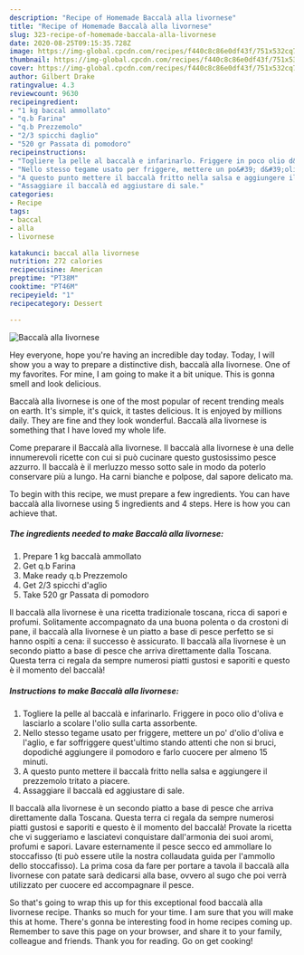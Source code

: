 ```yaml
---
description: "Recipe of Homemade Baccalà alla livornese"
title: "Recipe of Homemade Baccalà alla livornese"
slug: 323-recipe-of-homemade-baccala-alla-livornese
date: 2020-08-25T09:15:35.728Z
image: https://img-global.cpcdn.com/recipes/f440c8c86e0df43f/751x532cq70/baccala-alla-livornese-recipe-main-photo.jpg
thumbnail: https://img-global.cpcdn.com/recipes/f440c8c86e0df43f/751x532cq70/baccala-alla-livornese-recipe-main-photo.jpg
cover: https://img-global.cpcdn.com/recipes/f440c8c86e0df43f/751x532cq70/baccala-alla-livornese-recipe-main-photo.jpg
author: Gilbert Drake
ratingvalue: 4.3
reviewcount: 9630
recipeingredient:
- "1 kg baccal ammollato"
- "q.b Farina"
- "q.b Prezzemolo"
- "2/3 spicchi daglio"
- "520 gr Passata di pomodoro"
recipeinstructions:
- "Togliere la pelle al baccalà e infarinarlo. Friggere in poco olio d&#39;oliva e lasciarlo a scolare l&#39;olio sulla carta assorbente."
- "Nello stesso tegame usato per friggere, mettere un po&#39; d&#39;olio d&#39;oliva e l&#39;aglio, e far soffriggere quest&#39;ultimo stando attenti che non si bruci, dopodiché aggiungere il pomodoro e farlo cuocere per almeno 15 minuti."
- "A questo punto mettere il baccalà fritto nella salsa e aggiungere il prezzemolo tritato a piacere."
- "Assaggiare il baccalà ed aggiustare di sale."
categories:
- Recipe
tags:
- baccal
- alla
- livornese

katakunci: baccal alla livornese 
nutrition: 272 calories
recipecuisine: American
preptime: "PT38M"
cooktime: "PT46M"
recipeyield: "1"
recipecategory: Dessert

---
```



![Baccalà alla livornese](https://img-global.cpcdn.com/recipes/f440c8c86e0df43f/751x532cq70/baccala-alla-livornese-recipe-main-photo.jpg)

Hey everyone, hope you're having an incredible day today. Today, I will show you a way to prepare a distinctive dish, baccalà alla livornese. One of my favorites. For mine, I am going to make it a bit unique. This is gonna smell and look delicious.

Baccalà alla livornese is one of the most popular of recent trending meals on earth. It's simple, it's quick, it tastes delicious. It is enjoyed by millions daily. They are fine and they look wonderful. Baccalà alla livornese is something that I have loved my whole life.

Come preparare il Baccalà alla livornese. Il baccalà alla livornese è una delle innumerevoli ricette con cui si può cucinare questo gustosissimo pesce azzurro. Il baccalà è il merluzzo messo sotto sale in modo da poterlo conservare più a lungo. Ha carni bianche e polpose, dal sapore delicato ma.


To begin with this recipe, we must prepare a few ingredients. You can have baccalà alla livornese using 5 ingredients and 4 steps. Here is how you can achieve that.

<!--inarticleads1-->

##### The ingredients needed to make Baccalà alla livornese:

1. Prepare 1 kg baccalà ammollato
1. Get q.b Farina
1. Make ready q.b Prezzemolo
1. Get 2/3 spicchi d&#39;aglio
1. Take 520 gr Passata di pomodoro


Il baccalà alla livornese è una ricetta tradizionale toscana, ricca di sapori e profumi. Solitamente accompagnato da una buona polenta o da crostoni di pane, il baccalà alla livornese è un piatto a base di pesce perfetto se si hanno ospiti a cena: il successo è assicurato. Il baccalà alla livornese è un secondo piatto a base di pesce che arriva direttamente dalla Toscana. Questa terra ci regala da sempre numerosi piatti gustosi e saporiti e questo è il momento del baccalà! 

<!--inarticleads2-->

##### Instructions to make Baccalà alla livornese:

1. Togliere la pelle al baccalà e infarinarlo. Friggere in poco olio d&#39;oliva e lasciarlo a scolare l&#39;olio sulla carta assorbente.
1. Nello stesso tegame usato per friggere, mettere un po&#39; d&#39;olio d&#39;oliva e l&#39;aglio, e far soffriggere quest&#39;ultimo stando attenti che non si bruci, dopodiché aggiungere il pomodoro e farlo cuocere per almeno 15 minuti.
1. A questo punto mettere il baccalà fritto nella salsa e aggiungere il prezzemolo tritato a piacere.
1. Assaggiare il baccalà ed aggiustare di sale.


Il baccalà alla livornese è un secondo piatto a base di pesce che arriva direttamente dalla Toscana. Questa terra ci regala da sempre numerosi piatti gustosi e saporiti e questo è il momento del baccalà! Provate la ricetta che vi suggeriamo e lasciatevi conquistare dall&#39;armonia dei suoi aromi, profumi e sapori. Lavare esternamente il pesce secco ed ammollare lo stoccafisso (ti può essere utile la nostra collaudata guida per l&#39;ammollo dello stoccafisso). La prima cosa da fare per portare a tavola il baccalà alla livornese con patate sarà dedicarsi alla base, ovvero al sugo che poi verrà utilizzato per cuocere ed accompagnare il pesce. 

So that's going to wrap this up for this exceptional food baccalà alla livornese recipe. Thanks so much for your time. I am sure that you will make this at home. There's gonna be interesting food in home recipes coming up. Remember to save this page on your browser, and share it to your family, colleague and friends. Thank you for reading. Go on get cooking!
